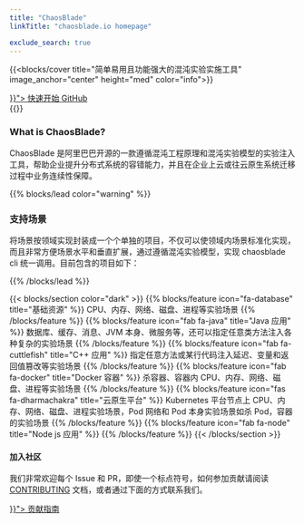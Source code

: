 ```yaml
---
title: "ChaosBlade"
linkTitle: "chaosblade.io homepage"

exclude_search: true
---
```


{{<blocks/cover title="简单易用且功能强大的混沌实验实施工具" image_anchor="center" height="med" color="info">}}
<div class="mx-auto">
  <a class="btn btn-lg btn-dark mr-3 mb-4" href="{{< relref "/docs" >}}">
		快速开始 <i class="fas fa-arrow-alt-circle-right ml-2"></i>
	</a>
	<a class="btn btn-lg btn-light mr-3 mb-4" href="https://github.com/chaosblade-io/chaosblade">
		GitHub <i class="fab fa-github ml-2 "></i>
	</a>
  <!-- <div class="mx-auto mt-5">
    {{<blocks/link-down color="light">}}
  </div> -->
</div>
{{</blocks/cover>}}

<div id="overview">
  <div class="contain">
    <h3 class="section-head">What is ChaosBlade?</h4>
    <p>ChaosBlade 是阿里巴巴开源的一款遵循混沌工程原理和混沌实验模型的实验注入工具，帮助企业提升分布式系统的容错能力，并且在企业上云或往云原生系统迁移过程中业务连续性保障。</p>
  </div>
  <!-- <img src="https://chaosblade.oss-cn-hangzhou.aliyuncs.com/agent/release/chaosblade-demo-0.0.1.gif"  height="50%" width="50%" /> -->
</div>

{{% blocks/lead color="warning" %}}
### 支持场景

将场景按领域实现封装成一个个单独的项目，不仅可以使领域内场景标准化实现，而且非常方便场景水平和垂直扩展，通过遵循混沌实验模型，实现 chaosblade cli 统一调用。目前包含的项目如下：

{{% /blocks/lead %}}

{{< blocks/section color="dark" >}}
{{% blocks/feature icon="fa-database" title="基础资源" %}}
CPU、内存、网络、磁盘、进程等实验场景
{{% /blocks/feature %}}
{{% blocks/feature icon="fab fa-java" title="Java 应用" %}}
数据库、缓存、消息、JVM 本身、微服务等，还可以指定任意类方法注入各种复杂的实验场景
{{% /blocks/feature %}}
{{% blocks/feature icon="fab fa-cuttlefish" title="C++ 应用" %}}
指定任意方法或某行代码注入延迟、变量和返回值篡改等实验场景
{{% /blocks/feature %}}
{{% blocks/feature icon="fab fa-docker" title="Docker 容器" %}}
杀容器、容器内 CPU、内存、网络、磁盘、进程等实验场景
{{% /blocks/feature %}}
{{% blocks/feature icon="fas fa-dharmachakra" title="云原生平台" %}}
Kubernetes 平台节点上 CPU、内存、网络、磁盘、进程实验场景，Pod 网络和 Pod 本身实验场景如杀 Pod，容器的实验场景
{{% /blocks/feature %}}
{{% blocks/feature icon="fab fa-node" title="Node js 应用" %}}
{{% /blocks/feature %}}
{{< /blocks/section >}}

<div id="community">
  <div class="contain">
    <h4 class="section-head">加入社区</h4>
    <p>
      我们非常欢迎每个 Issue 和 PR，即使一个标点符号，如何参加贡献请阅读  <a href="/contributing/">CONTRIBUTING</a> 文档，或者通过下面的方式联系我们。 
    </p>
    <a class="btn btn-lg btn-primary mr-3 mb-4" href="{{< relref "/contributing" >}}">
      贡献指南 <i class="fas fa-arrow-alt-circle-right ml-2"></i>
    </a>
  </div>
</div>

